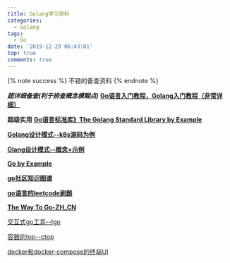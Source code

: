 ```yaml
---
title: Golang学习资料
categories:
  - Golang
tags:
  - Go
date: '2019-12-29 06:43:01'
top: true
comments: true
---
```


{% note success %} 不错的备查资料 {% endnote %}

***超详细备查(利于排查概念模糊点)***
[**Go语言入门教程，Golang入门教程（非常详细）**](http://c.biancheng.net/golang/)

**超级实用**
[**Go语言标准库》The Golang Standard Library by Example**](https://books.studygolang.com/The-Golang-Standard-Library-by-Example/)

[**Golang设计模式--k8s源码为例**](https://juejin.im/post/5a113e686fb9a0452936596c)

[**Glang设计模式--概念+示例**](https://github.com/senghoo/golang-design-pattern)

[**Go by Example**](https://gobyexample.com/)

[**go社区知识图谱**](https://github.com/gocn/knowledge)

[**go语言的leetcode刷题**](https://leetcode.gin.sh/)

**[The Way To Go-ZH_CN](https://github.com/unknwon/the-way-to-go_ZH_CN/blob/master/eBook/directory.md)**



[交互式go工具--lgo](https://github.com/yunabe/lgo)

[容器的top--ctop](https://github.com/bcicen/ctop)

[docker和docker-compose的终端UI](https://github.com/jesseduffield/lazydocker)